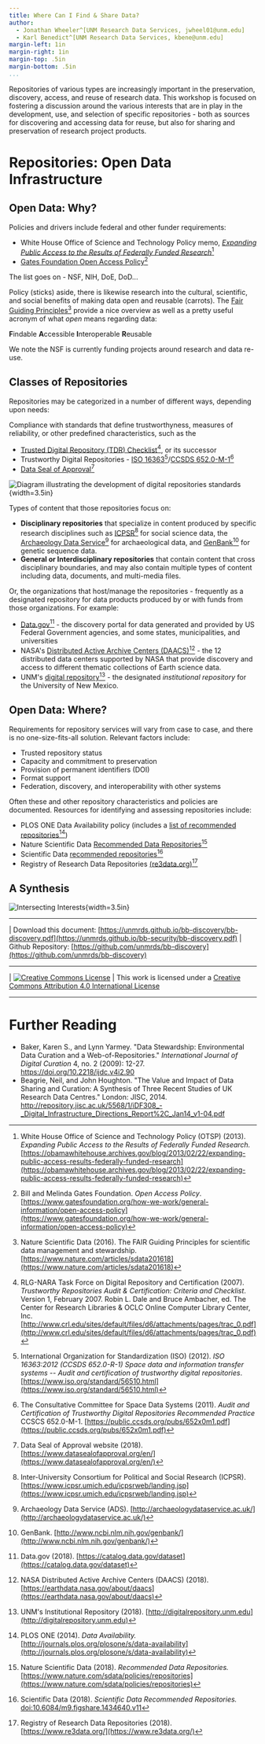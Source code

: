 ```yaml
---
title: Where Can I Find & Share Data?
author:
  - Jonathan Wheeler^[UNM Research Data Services, jwheel01@unm.edu]
  - Karl Benedict^[UNM Research Data Services, kbene@unm.edu]
margin-left: 1in
margin-right: 1in
margin-top: .5in
margin-bottom: .5in
...
```


Repositories of various types are increasingly important in the preservation, discovery, access, and reuse of research data. This workshop is focused on fostering a discussion around the various interests that are in play in the development, use, and selection of specific repositories - both as sources for discovering and accessing data for reuse, but also for sharing and preservation of research project products. 

# Repositories: Open Data Infrastructure

## Open Data: Why?

Policies and drivers include federal and other funder requirements:

* White House Office of Science and Technology Policy memo, [_Expanding Public Access to the Results of Federally Funded Research_](https://obamawhitehouse.archives.gov/blog/2013/02/22/expanding-public-access-results-federally-funded-research)[^OSTP]
* [Gates Foundation Open Access Policy](https://www.gatesfoundation.org/how-we-work/general-information/open-access-policy)[^Gates]

The list goes on - NSF, NIH, DoE, DoD...

Policy (sticks) aside, there is likewise research into the cultural, scientific, and social benefits of making data open and reusable (carrots). The [Fair Guiding Principles](https://www.nature.com/articles/sdata201618)[^FAIR] provide a nice overview as well as a pretty useful acronym of what _open_ means regarding data:

**F**indable
**A**ccessible
**I**nteroperable
**R**eusable

We note the NSF is currently funding projects around research and data re-use.

## Classes of Repositories

Repositories may be categorized in a number of different ways, depending upon needs:

Compliance with standards that define trustworthyness,  measures of reliability, or other predefined characteristics, such as the

  * [Trusted Digital Repository (TDR) Checklist](http://www.crl.edu/sites/default/files/d6/attachments/pages/trac_0.pdf)[^TDR], or its successor 
  * Trustworthy Digital Repositories - [ISO 16363](https://www.iso.org/standard/56510.html)[^ISO]/[CCSDS 652.0-M-1](https://public.ccsds.org/pubs/652x0m1.pdf)[^CCSDS]
  * [Data Seal of Approval](https://www.datasealofapproval.org/en/)[^DSA]

![Diagram illustrating the development of digital repositories standards](Digitalrepositorystandards.png){width=3.5in}

Types of content that those repositories focus on:

* **Disciplinary repositories** that specialize in content produced by specific research disciplines such as [ICPSR](https://www.icpsr.umich.edu/icpsrweb/landing.jsp)[^ICPSR] for social science data, the [Archaeology Data Service](http://archaeologydataservice.ac.uk/)[^ADS] for archaeological data, and [GenBank](http://www.ncbi.nlm.nih.gov/genbank/)[^GenBank] for genetic sequence data. 
* **General or Interdisciplinary repositories** that contain content that cross disciplinary boundaries, and may also contain multiple types of content including data, documents, and multi-media files. 

Or, the organizations that host/manage the repositories - frequently as a designated repository for data products produced by or with funds from those organizations. For example:

* [Data.gov](https://catalog.data.gov/dataset)[^DataGov] - the discovery portal for data generated and provided by US Federal Government agencies, and some states, municipalities, and universities
* NASA's [Distributed Active Archive Centers (DAACS)](https://earthdata.nasa.gov/about/daacs)[^DAAC] - the 12 distributed data centers supported by NASA that provide discovery and access to different thematic collections of Earth science data. 
* UNM's [digital repository](http://digitalrepository.unm.edu)[^Lobo] - the designated *institutional repository* for the University of New Mexico.  

## Open Data: Where?

Requirements for repository services will vary from case to case, and there is no one-size-fits-all solution. Relevant factors include:

* Trusted repository status
* Capacity and commitment to preservation
* Provision of permanent identifiers (DOI)
* Format support
* Federation, discovery, and interoperability with other systems

Often these and other repository characteristics and policies are documented. Resources for identifying and assessing repositories include:

* PLOS ONE Data Availability policy (includes a [list of recommended repositories](http://journals.plos.org/plosone/s/data-availability)[^PLOS])
* Nature Scientific Data [Recommended Data Repositories](https://www.nature.com/sdata/policies/repositories)[^NATURE]
* Scientific Data [recommended repositories](https://figshare.com/articles/Scientific_Data_recommended_repositories_June_2015/1434640)[^SciData]
* Registry of Research Data Repositories [(re3data.org)](https://www.re3data.org/)[^RE3DATA]

## A Synthesis

![Intersecting Interests](Venn.png){width=3.5in}

---------------------

| Download this document: [https://unmrds.github.io/bb-discovery/bb-discovery.pdf](https://unmrds.github.io/bb-security/bb-discovery.pdf)
| Github Repository: [https://github.com/unmrds/bb-discovery](https://github.com/unmrds/bb-discovery)

---------------------

| [![Creative Commons License](https://i.creativecommons.org/l/by/4.0/88x31.png)](http://creativecommons.org/licenses/by/4.0/)
| This work is licensed under a [Creative Commons Attribution 4.0 International License](http://creativecommons.org/licenses/by/4.0/)

[^TDR]: RLG-NARA Task Force on Digital Repository and Certification (2007). *Trustworthy Repositories Audit & Certification: Criteria and Checklist*. Version 1, February 2007. Robin L. Dale and Bruce Ambacher, ed. The Center for Research Libraries & OCLC Online Computer Library Center, Inc. [http://www.crl.edu/sites/default/files/d6/attachments/pages/trac_0.pdf](http://www.crl.edu/sites/default/files/d6/attachments/pages/trac_0.pdf)

[^ISO]: International Organization for Standardization (ISO) (2012). *ISO 16363:2012 (CCSDS 652.0-R-1)
Space data and information transfer systems -- Audit and certification of trustworthy digital repositories*. [https://www.iso.org/standard/56510.html](https://www.iso.org/standard/56510.html)

[^CCSDS]: The Consultative Committee for Space Data Systems (2011). *Audit and Certification of Trustworthy Digital Repositories Recommended Practice* CCSCS 652.0-M-1. [https://public.ccsds.org/pubs/652x0m1.pdf](https://public.ccsds.org/pubs/652x0m1.pdf)

[^DSA]: Data Seal of Approval website (2018). [https://www.datasealofapproval.org/en/](https://www.datasealofapproval.org/en/)

[^ICPSR]: Inter-University Consortium for Political and Social Research (ICPSR). [https://www.icpsr.umich.edu/icpsrweb/landing.jsp](https://www.icpsr.umich.edu/icpsrweb/landing.jsp)

[^ADS]: Archaeology Data Service (ADS). [http://archaeologydataservice.ac.uk/](http://archaeologydataservice.ac.uk/)

[^GenBank]: GenBank. [http://www.ncbi.nlm.nih.gov/genbank/](http://www.ncbi.nlm.nih.gov/genbank/)

[^OSTP]: White House Office of Science and Technology Policy (OTSP) (2013). *Expanding Public Access to the Results of Federally Funded Research.* [https://obamawhitehouse.archives.gov/blog/2013/02/22/expanding-public-access-results-federally-funded-research](https://obamawhitehouse.archives.gov/blog/2013/02/22/expanding-public-access-results-federally-funded-research)

[^Gates]: Bill and Melinda Gates Foundation. *Open Access Policy*. [https://www.gatesfoundation.org/how-we-work/general-information/open-access-policy](https://www.gatesfoundation.org/how-we-work/general-information/open-access-policy)

[^FAIR]: Nature Scientific Data (2016). The FAIR Guiding Principles for scientific data management and stewardship. [https://www.nature.com/articles/sdata201618](https://www.nature.com/articles/sdata201618)

[^PLOS]: PLOS ONE (2014). *Data Availability.* [http://journals.plos.org/plosone/s/data-availability](http://journals.plos.org/plosone/s/data-availability)

[^NATURE]: Nature Scientific Data (2018). *Recommended Data Repositories.* [https://www.nature.com/sdata/policies/repositories](https://www.nature.com/sdata/policies/repositories)

[^SciData]: Scientific Data (2018). *Scientific Data Recommended Repositories.* [doi:10.6084/m9.figshare.1434640.v11](https://figshare.com/articles/Scientific_Data_recommended_repositories_June_2015/1434640)

[^RE3DATA]: Registry of Research Data Repositories (2018). [https://www.re3data.org/](https://www.re3data.org/)

[^DataGov]: Data.gov (2018). [https://catalog.data.gov/dataset](https://catalog.data.gov/dataset)

[^DAAC]: NASA Distributed Active Archive Centers (DAACS) (2018). [https://earthdata.nasa.gov/about/daacs](https://earthdata.nasa.gov/about/daacs)

[^Lobo]: UNM's Institutional Repository (2018). [http://digitalrepository.unm.edu](http://digitalrepository.unm.edu)

------------------------------------

# Further Reading

* Baker, Karen S., and Lynn Yarmey. "Data Stewardship: Environmental Data Curation and a Web-of-Repositories." _International Journal of Digital Curation_ 4, no. 2 (2009): 12-27. https://doi.org/10.2218/ijdc.v4i2.90
* Beagrie, Neil, and John Houghton. "The Value and Impact of Data Sharing and Curation: A Synthesis of Three Recent Studies of UK Research Data Centres." London: JISC, 2014. http://repository.jisc.ac.uk/5568/1/iDF308_-_Digital_Infrastructure_Directions_Report%2C_Jan14_v1-04.pdf

